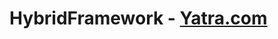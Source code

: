 # HybridFramework - [Yatra.com](https://github.com/ranganatham2000/HybridFramework-Yatra.com/tree/main#hybridframework-yatracom)

